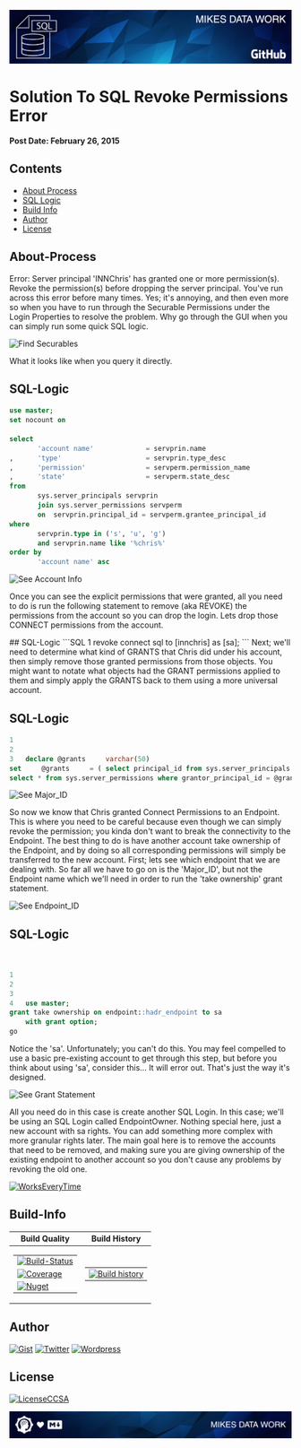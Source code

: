 ![MIKES DATA WORK GIT REPO](https://raw.githubusercontent.com/mikesdatawork/images/master/git_mikes_data_work_banner_01.png "Mikes Data Work")        

# Solution To SQL Revoke Permissions Error
**Post Date: February 26, 2015**        



## Contents    
- [About Process](##About-Process)  
- [SQL Logic](#SQL-Logic)  
- [Build Info](#Build-Info)  
- [Author](#Author)  
- [License](#License)       

## About-Process

<p>Error: Server principal 'INNChris' has granted one or more permission(s). Revoke the permission(s) before dropping the server principal.
You've run across this error before many times. Yes; it's annoying, and then even more so when you have to run through the Securable Permissions under the Login Properties to resolve the problem. Why go through the GUI when you can simply run some quick SQL logic.</p>    

![Find Securables]( https://mikesdatawork.files.wordpress.com/2015/02/image001.jpg "Find SQL Securables")
 
What it looks like when you query it directly.



## SQL-Logic
```SQL
use master;
set nocount on
 
select
       'account name'             = servprin.name
,      'type'                     = servprin.type_desc
,      'permission'               = servperm.permission_name
,      'state'                    = servperm.state_desc
from
       sys.server_principals servprin
       join sys.server_permissions servperm
       on  servprin.principal_id = servperm.grantee_principal_id
where
       servprin.type in ('s', 'u', 'g')
       and servprin.name like '%chris%'
order by
       'account name' asc
```
![See Account Info]( https://mikesdatawork.files.wordpress.com/2015/02/image006.jpg "See Account Info")
 
Once you can see the explicit permissions that were granted, all you need to do is run the following statement to remove (aka REVOKE) the permissions from the account so you can drop the login.
Lets drop those CONNECT permissions from the account.
</p>      
## SQL-Logic
```SQL
1	revoke connect sql to [innchris] as [sa];
```
Next; we'll need to determine what kind of GRANTS that Chris did under his account, then simply remove those granted permissions from those objects. You might want to notate what objects had the GRANT permissions applied to them and simply apply the GRANTS back to them using a more universal account.



## SQL-Logic
```SQL
1
2
3	declare @grants     varchar(50)
set     @grants     = ( select principal_id from sys.server_principals where name = 'mydomain\myusername' )
select * from sys.server_permissions where grantor_principal_id = @grants
```
![See Major_ID]( https://mikesdatawork.files.wordpress.com/2015/02/image008.png "See Major_ID")
 
So now we know that Chris granted Connect Permissions to an Endpoint. This is where you need to be careful because even though we can simply revoke the permission; you kinda don't want to break the connectivity to the Endpoint. The best thing to do is have another account take ownership of the Endpoint, and by doing so all corresponding permissions will simply be transferred to the new account.
First; lets see which endpoint that we are dealing with. So far all we have to go on is the 'Major_ID', but not the Endpoint name which we'll need in order to run the 'take ownership' grant statement.

![See Endpoint_ID]( https://mikesdatawork.files.wordpress.com/2015/02/image009.png "See Endpoint_ID")
 

## SQL-Logic
```SQL


1
2
3
4	use master;
grant take ownership on endpoint::hadr_endpoint to sa
    with grant option;
go
```
Notice the 'sa'. Unfortunately; you can't do this. You may feel compelled to use a basic pre-existing account to get through this step, but before you think about using 'sa', consider this… It will error out. That's just the way it's designed.

![See Grant Statement]( https://mikesdatawork.files.wordpress.com/2015/02/image007.png "See Grant Statement")
 
All you need do in this case is create another SQL Login. In this case; we'll be using an SQL Login called EndpointOwner. Nothing special here, just a new account with sa rights. You can add something more complex with more granular rights later. The main goal here is to remove the accounts that need to be removed, and making sure you are giving ownership of the existing endpoint to another account so you don't cause any problems by revoking the old one.




[![WorksEveryTime](https://forthebadge.com/images/badges/60-percent-of-the-time-works-every-time.svg)](https://shitday.de/)

## Build-Info

| Build Quality | Build History |
|--|--|
|<table><tr><td>[![Build-Status](https://ci.appveyor.com/api/projects/status/pjxh5g91jpbh7t84?svg?style=flat-square)](#)</td></tr><tr><td>[![Coverage](https://coveralls.io/repos/github/tygerbytes/ResourceFitness/badge.svg?style=flat-square)](#)</td></tr><tr><td>[![Nuget](https://img.shields.io/nuget/v/TW.Resfit.Core.svg?style=flat-square)](#)</td></tr></table>|<table><tr><td>[![Build history](https://buildstats.info/appveyor/chart/tygerbytes/resourcefitness)](#)</td></tr></table>|

## Author

[![Gist](https://img.shields.io/badge/Gist-MikesDataWork-<COLOR>.svg)](https://gist.github.com/mikesdatawork)
[![Twitter](https://img.shields.io/badge/Twitter-MikesDataWork-<COLOR>.svg)](https://twitter.com/mikesdatawork)
[![Wordpress](https://img.shields.io/badge/Wordpress-MikesDataWork-<COLOR>.svg)](https://mikesdatawork.wordpress.com/)

     
## License
[![LicenseCCSA](https://img.shields.io/badge/License-CreativeCommonsSA-<COLOR>.svg)](https://creativecommons.org/share-your-work/licensing-types-examples/)

![Mikes Data Work](https://raw.githubusercontent.com/mikesdatawork/images/master/git_mikes_data_work_banner_02.png "Mikes Data Work")

